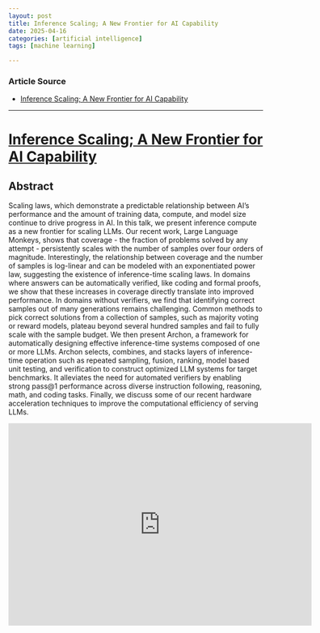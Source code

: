 ```yaml
---
layout: post
title: Inference Scaling; A New Frontier for AI Capability 
date: 2025-04-16
categories: [artificial intelligence]
tags: [machine learning]

---
```


### Article Source


* [Inference Scaling; A New Frontier for AI Capability](https://www.youtube.com/watch?v=-pi4lI6FnT4)

---


# [Inference Scaling; A New Frontier for AI Capability](https://www.youtube.com/watch?v=-pi4lI6FnT4)

## Abstract

Scaling laws, which demonstrate a predictable relationship between AI’s performance and the amount of training data, compute, and model size continue to drive progress in AI. In this talk, we present inference compute as a new frontier for scaling LLMs. Our recent work, Large Language Monkeys, shows that coverage - the fraction of problems solved by any attempt - persistently scales with the number of samples over four orders of magnitude. Interestingly, the relationship between coverage and the number of samples is log-linear and can be modeled with an exponentiated power law, suggesting the existence of inference-time scaling laws. In domains where answers can be automatically verified, like coding and formal proofs, we show that these increases in coverage directly translate into improved performance. In domains without verifiers, we find that identifying correct samples out of many generations remains challenging. Common methods to pick correct solutions from a collection of samples, such as majority voting or reward models, plateau beyond several hundred samples and fail to fully scale with the sample budget. We then present Archon, a framework for automatically designing effective inference-time systems composed of one or more LLMs. Archon selects, combines, and stacks layers of inference-time operation such as repeated sampling, fusion, ranking, model based unit testing, and verification to construct optimized LLM systems for target benchmarks. It alleviates the need for automated verifiers by enabling strong pass@1 performance across diverse instruction following, reasoning, math, and coding tasks. Finally, we discuss some of our recent hardware acceleration techniques to improve the computational efficiency of serving LLMs.

<iframe width="600" height="400" src="https://www.youtube.com/embed/-pi4lI6FnT4?si=wOvgm3GdYSYiIO09" title="YouTube video player" frameborder="0" allow="accelerometer; autoplay; clipboard-write; encrypted-media; gyroscope; picture-in-picture; web-share" referrerpolicy="strict-origin-when-cross-origin" allowfullscreen></iframe>